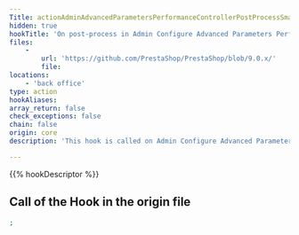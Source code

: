 ```yaml
---
Title: actionAdminAdvancedParametersPerformanceControllerPostProcessSmartyBefore
hidden: true
hookTitle: 'On post-process in Admin Configure Advanced Parameters Performance Controller'
files:
    -
        url: 'https://github.com/PrestaShop/PrestaShop/blob/9.0.x/'
        file: 
locations:
    - 'back office'
type: action
hookAliases: 
array_return: false
check_exceptions: false
chain: false
origin: core
description: 'This hook is called on Admin Configure Advanced Parameters Performance post-process before processing the Smarty form'

---
```


{{% hookDescriptor %}}

## Call of the Hook in the origin file

```php
;
```
